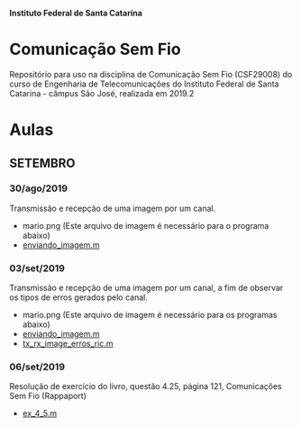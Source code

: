 **Instituto Federal de Santa Catarina**

# Comunicação Sem Fio

Repositório para uso na disciplina de Comunicação Sem Fio (CSF29008) do curso de Engenharia de Telecomunicações do Instituto Federal de Santa Catarina - câmpus São José, realizada em 2019.2

# Aulas

## SETEMBRO

### 30/ago/2019

Transmissão e recepção de uma imagem por um canal.

- mario.png (Este arquivo de imagem é necessário para o programa abaixo)
- [enviando_imagem.m](https://github.com/yanmartins/CSF29008/blob/master/enviando_imagem.m)

### 03/set/2019

Transmissão e recepção de uma imagem por um canal, a fim de observar os tipos de erros gerados pelo canal.

- mario.png (Este arquivo de imagem é necessário para os programas abaixo)
- [enviando_imagem.m](https://github.com/yanmartins/CSF29008/blob/master/enviando_imagem.m)
- [tx_rx_image_erros_ric.m](https://github.com/yanmartins/CSF29008/blob/master/tx_rx_image_erros_ric.m)

### 06/set/2019

Resolução de exercício do livro, questão 4.25, página 121, Comunicações Sem Fio (Rappaport)

- [ex_4_5.m](https://github.com/yanmartins/CSF29008/blob/master/ex_4_5.m)

